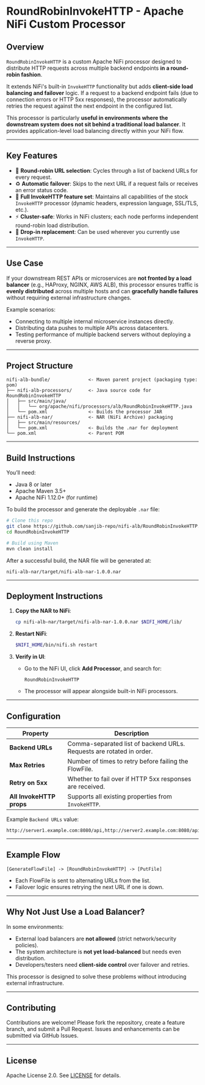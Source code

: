 
# RoundRobinInvokeHTTP - Apache NiFi Custom Processor

## Overview
`RoundRobinInvokeHTTP` is a custom Apache NiFi processor designed to distribute HTTP requests across multiple backend endpoints **in a round-robin fashion**. 

It extends NiFi's built-in `InvokeHTTP` functionality but adds **client-side load balancing and failover** logic. If a request to a backend endpoint fails (due to connection errors or HTTP 5xx responses), the processor automatically retries the request against the next endpoint in the configured list.

This processor is particularly **useful in environments where the downstream system does not sit behind a traditional load balancer**. It provides application-level load balancing directly within your NiFi flow.

---

## Key Features
- 🔄 **Round-robin URL selection**: Cycles through a list of backend URLs for every request.  
- ♻️ **Automatic failover**: Skips to the next URL if a request fails or receives an error status code.  
- 🔐 **Full InvokeHTTP feature set**: Maintains all capabilities of the stock `InvokeHTTP` processor (dynamic headers, expression language, SSL/TLS, etc.).  
- ⚡ **Cluster-safe**: Works in NiFi clusters; each node performs independent round-robin load distribution.  
- 🧩 **Drop-in replacement**: Can be used wherever you currently use `InvokeHTTP`.  

---

## Use Case
If your downstream REST APIs or microservices are **not fronted by a load balancer** (e.g., HAProxy, NGINX, AWS ALB), this processor ensures traffic is **evenly distributed** across multiple hosts and can **gracefully handle failures** without requiring external infrastructure changes.

Example scenarios:
- Connecting to multiple internal microservice instances directly.  
- Distributing data pushes to multiple APIs across datacenters.  
- Testing performance of multiple backend servers without deploying a reverse proxy.  

---

## Project Structure

```
nifi-alb-bundle/              <- Maven parent project (packaging type: pom)
├── nifi-alb-processors/      <- Java source code for RoundRobinInvokeHTTP
│   ├── src/main/java/
│   │   └── org/apache/nifi/processors/alb/RoundRobinInvokeHTTP.java
│   └── pom.xml               <- Builds the processor JAR
├── nifi-alb-nar/             <- NAR (NiFi Archive) packaging
│   ├── src/main/resources/
│   └── pom.xml               <- Builds the .nar for deployment
└── pom.xml                   <- Parent POM
```

---

## Build Instructions

You’ll need:
- Java 8 or later
- Apache Maven 3.5+
- Apache NiFi 1.12.0+ (for runtime)

To build the processor and generate the deployable `.nar` file:

```bash
# Clone this repo
git clone https://github.com/sanjib-repo/nifi-alb/RoundRobinInvokeHTTP.git
cd RoundRobinInvokeHTTP

# Build using Maven
mvn clean install
```

After a successful build, the NAR file will be generated at:

```
nifi-alb-nar/target/nifi-alb-nar-1.0.0.nar
```

---

## Deployment Instructions

1. **Copy the NAR to NiFi**:
   ```bash
   cp nifi-alb-nar/target/nifi-alb-nar-1.0.0.nar $NIFI_HOME/lib/
   ```

2. **Restart NiFi**:
   ```bash
   $NIFI_HOME/bin/nifi.sh restart
   ```

3. **Verify in UI**:
   - Go to the NiFi UI, click **Add Processor**, and search for:
     ```
     RoundRobinInvokeHTTP
     ```
   - The processor will appear alongside built-in NiFi processors.

---

## Configuration

| Property                | Description                                                          |
|-------------------------|----------------------------------------------------------------------|
| **Backend URLs**        | Comma-separated list of backend URLs. Requests are rotated in order. |
| **Max Retries**         | Number of times to retry before failing the FlowFile.                |
| **Retry on 5xx**        | Whether to fail over if HTTP 5xx responses are received.             |
| **All InvokeHTTP props**| Supports all existing properties from `InvokeHTTP`.                 |

Example `Backend URLs` value:
```
http://server1.example.com:8080/api,http://server2.example.com:8080/api
```

---

## Example Flow

```
[GenerateFlowFile] -> [RoundRobinInvokeHTTP] -> [PutFile]
```

- Each FlowFile is sent to alternating URLs from the list.  
- Failover logic ensures retrying the next URL if one is down.  

---

## Why Not Just Use a Load Balancer?
In some environments:
- External load balancers are **not allowed** (strict network/security policies).  
- The system architecture is **not yet load-balanced** but needs even distribution.  
- Developers/testers need **client-side control** over failover and retries.

This processor is designed to solve these problems without introducing external infrastructure.

---

## Contributing
Contributions are welcome! Please fork the repository, create a feature branch, and submit a Pull Request. Issues and enhancements can be submitted via GitHub Issues.

---

## License
Apache License 2.0. See [LICENSE](LICENSE) for details.
